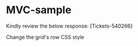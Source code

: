 # MVC-sample

Kindly review the below response:  [Tickets-540266] 

Change the grid's row CSS style
